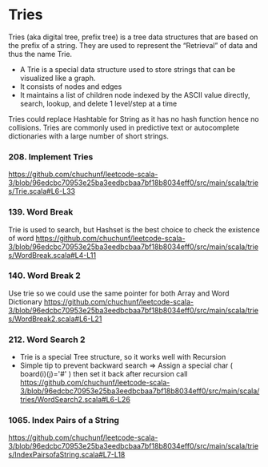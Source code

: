 # Tries
Tries (aka digital tree, prefix tree) is a tree data structures that are based on the prefix of a string.
They are used to represent the “Retrieval” of data and thus the name Trie.
* A Trie is a special data structure used to store strings that can be visualized like a graph.
* It consists of nodes and edges
* It maintains a list of children node indexed by the ASCII value directly, search, lookup, and delete 1 level/step at a time

Tries could replace Hashtable for String as it has no hash function hence no collisions.
Tries are commonly used in predictive text or autocomplete dictionaries with a large number of short strings.

### 208. Implement Tries
https://github.com/chuchunf/leetcode-scala-3/blob/96edcbc70953e25ba3eedbcbaa7bf18b8034eff0/src/main/scala/tries/Trie.scala#L6-L33

### 139. Word Break
Trie is used to search, but Hashset is the best choice to check the existence of word
https://github.com/chuchunf/leetcode-scala-3/blob/96edcbc70953e25ba3eedbcbaa7bf18b8034eff0/src/main/scala/tries/WordBreak.scala#L4-L11

### 140. Word Break 2
Use trie so we could use the same pointer for both Array and Word Dictionary
https://github.com/chuchunf/leetcode-scala-3/blob/96edcbc70953e25ba3eedbcbaa7bf18b8034eff0/src/main/scala/tries/WordBreak2.scala#L6-L21

### 212. Word Search 2
* Trie is a special Tree structure, so it works well with Recursion
* Simple tip to prevent backward search => Assign a special char ( board(i)(j)='#' ) then set it back after recursion call
  https://github.com/chuchunf/leetcode-scala-3/blob/96edcbc70953e25ba3eedbcbaa7bf18b8034eff0/src/main/scala/tries/WordSearch2.scala#L6-L26

### 1065. Index Pairs of a String
https://github.com/chuchunf/leetcode-scala-3/blob/96edcbc70953e25ba3eedbcbaa7bf18b8034eff0/src/main/scala/tries/IndexPairsofaString.scala#L7-L18